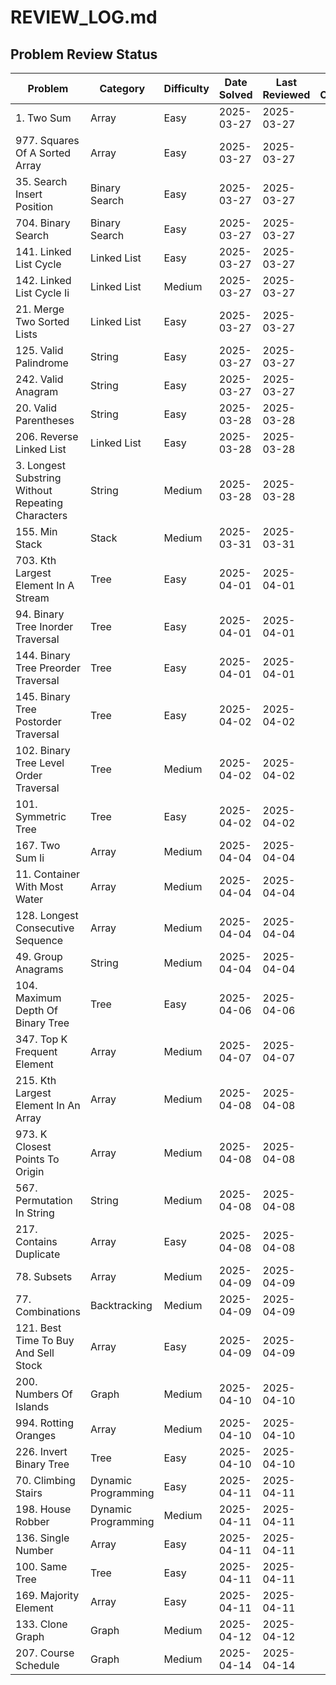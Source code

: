 # REVIEW_LOG.md

## Problem Review Status

| Problem | Category | Difficulty | Date Solved | Last Reviewed | Notes / Confidence |
|---------|----------|------------|-------------|---------------|--------------------|
| 1. Two Sum | Array | Easy | 2025-03-27 | 2025-03-27 | |
| 977. Squares Of A Sorted Array | Array | Easy | 2025-03-27 | 2025-03-27 | |
| 35. Search Insert Position | Binary Search | Easy | 2025-03-27 | 2025-03-27 | |
| 704. Binary Search | Binary Search | Easy | 2025-03-27 | 2025-03-27 | |
| 141. Linked List Cycle | Linked List | Easy | 2025-03-27 | 2025-03-27 | |
| 142. Linked List Cycle Ii | Linked List | Medium | 2025-03-27 | 2025-03-27 | |
| 21. Merge Two Sorted Lists | Linked List | Easy | 2025-03-27 | 2025-03-27 | |
| 125. Valid Palindrome | String | Easy | 2025-03-27 | 2025-03-27 | |
| 242. Valid Anagram | String | Easy | 2025-03-27 | 2025-03-27 | |
| 20. Valid Parentheses | String | Easy | 2025-03-28 | 2025-03-28 | |
| 206. Reverse Linked List | Linked List | Easy | 2025-03-28 | 2025-03-28 | |
| 3. Longest Substring Without Repeating Characters | String | Medium | 2025-03-28 | 2025-03-28 | |
| 155. Min Stack | Stack | Medium | 2025-03-31 | 2025-03-31 | |
| 703. Kth Largest Element In A Stream | Tree | Easy | 2025-04-01 | 2025-04-01 | |
| 94. Binary Tree Inorder Traversal | Tree | Easy | 2025-04-01 | 2025-04-01 | |
| 144. Binary Tree Preorder Traversal | Tree | Easy | 2025-04-01 | 2025-04-01 | |
| 145. Binary Tree Postorder Traversal | Tree | Easy | 2025-04-02 | 2025-04-02 | |
| 102. Binary Tree Level Order Traversal | Tree | Medium | 2025-04-02 | 2025-04-02 | |
| 101. Symmetric Tree | Tree | Easy | 2025-04-02 | 2025-04-02 | |
| 167. Two Sum Ii | Array | Medium | 2025-04-04 | 2025-04-04 | |
| 11. Container With Most Water | Array | Medium | 2025-04-04 | 2025-04-04 | |
| 128. Longest Consecutive Sequence | Array | Medium | 2025-04-04 | 2025-04-04 | |
| 49. Group Anagrams | String | Medium | 2025-04-04 | 2025-04-04 | |
| 104. Maximum Depth Of Binary Tree | Tree | Easy | 2025-04-06 | 2025-04-06 | |
| 347. Top K Frequent Element | Array | Medium | 2025-04-07 | 2025-04-07 | |
| 215. Kth Largest Element In An Array | Array | Medium | 2025-04-08 | 2025-04-08 | |
| 973. K Closest Points To Origin | Array | Medium | 2025-04-08 | 2025-04-08 | |
| 567. Permutation In String | String | Medium | 2025-04-08 | 2025-04-08 | |
| 217. Contains Duplicate | Array | Easy | 2025-04-08 | 2025-04-08 | |
| 78. Subsets | Array | Medium | 2025-04-09 | 2025-04-09 | |
| 77. Combinations | Backtracking | Medium | 2025-04-09 | 2025-04-09 | |
| 121. Best Time To Buy And Sell Stock | Array | Easy | 2025-04-09 | 2025-04-09 | |
| 200. Numbers Of Islands | Graph | Medium | 2025-04-10 | 2025-04-10 | |
| 994. Rotting Oranges | Array | Medium | 2025-04-10 | 2025-04-10 | |
| 226. Invert Binary Tree | Tree | Easy | 2025-04-10 | 2025-04-10 | |
| 70. Climbing Stairs | Dynamic Programming | Easy | 2025-04-11 | 2025-04-11 | |
| 198. House Robber | Dynamic Programming | Medium | 2025-04-11 | 2025-04-11 | |
| 136. Single Number | Array | Easy | 2025-04-11 | 2025-04-11 | |
| 100. Same Tree | Tree | Easy | 2025-04-11 | 2025-04-11 | |
| 169. Majority Element | Array | Easy | 2025-04-11 | 2025-04-11 | |
| 133. Clone Graph | Graph | Medium | 2025-04-12 | 2025-04-12 | |
| 207. Course Schedule | Graph | Medium | 2025-04-14 | 2025-04-14 | |
